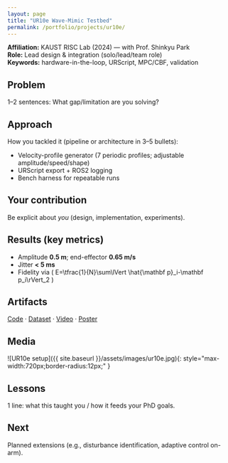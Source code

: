 ```yaml
---
layout: page
title: "UR10e Wave-Mimic Testbed"
permalink: /portfolio/projects/ur10e/
---
```


**Affiliation:** KAUST RISC Lab (2024) — with Prof. Shinkyu Park  
**Role:** Lead design & integration (solo/lead/team role)  
**Keywords:** hardware-in-the-loop, URScript, MPC/CBF, validation

## Problem
1–2 sentences: What gap/limitation are you solving?

## Approach
How you tackled it (pipeline or architecture in 3–5 bullets):
- Velocity-profile generator (7 periodic profiles; adjustable amplitude/speed/shape)
- URScript export + ROS2 logging
- Bench harness for repeatable runs

## Your contribution
Be explicit about *you* (design, implementation, experiments).

## Results (key metrics)
- Amplitude **0.5 m**; end-effector **0.65 m/s**
- Jitter **< 5 ms**
- Fidelity via \( E=\tfrac{1}{N}\sum\lVert \hat{\mathbf p}_i-\mathbf p_i\rVert_2 \)

## Artifacts
[Code](#) · [Dataset](#) · [Video](#) · [Poster](#)

## Media
![UR10e setup]({{ site.baseurl }}/assets/images/ur10e.jpg){: style="max-width:720px;border-radius:12px;" }

## Lessons
1 line: what this taught you / how it feeds your PhD goals.

## Next
Planned extensions (e.g., disturbance identification, adaptive control on-arm).
